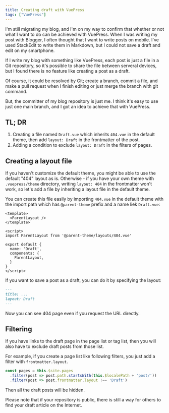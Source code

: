 ```yaml
---
title: Creating draft with VuePress
tags: ["VuePress"]
---
```


I'm still migrating my blog, and I'm on my way to confirm that whether or not what I want to do can be achieved with VuePress.
When I was writing my post with Blogger, I often thought that I want to write posts on mobile.
I've used StackEdit to write them in Markdown, but I could not save a draft and edit on my smartphone.

If I write my blog with something like VuePress, each post is just a file in a Git repository, so it's possible to share the file between serveral devices, but I found there is no feature like creating a post as a draft.
<!--more-->
Of course, it could be resolved by Git; create a branch, commit a file, and make a pull request when I finish editing or just merge the branch with git command.

But, the committer of my blog repository is just me.
I think it's easy to use just one main branch, and I got an idea to achieve that with VuePress.

## TL; DR

1. Creating a file named `Draft.vue` which inherits `404.vue` in the default theme, then add `layout: Draft` in the frontmatter of the post.
1. Adding a condition to exclude `layout: Draft` in the filters of pages.

## Creating a layout file

If you haven't customize the default theme, you might be able to use the default "404" layout as is.
Otherwise - if you have your own theme with `.vuepress/theme` directory, writing `layout: 404` in the frontmatter won't work, so let's add a file by inheriting a layout file in the default theme.

You can create this file easily by importing `404.vue` in the default theme with the import path which has `@parent-theme` prefix and a name liek `Draft.vue`:

```vue
<template>
  <ParentLayout />
</template>

<script>
import ParentLayout from '@parent-theme/layouts/404.vue'

export default {
  name: 'Draft',
  components: {
    ParentLayout,
  }
}
</script>
```

If you want to save a post as a draft, you can do it by specifying the layout:

```md
---
title: ...
layout: Draft
---
```

Now you can see 404 page even if you request the URL directly.

## Filtering

If you have links to the draft page in the page list or tag list, then you will also have to exclude draft posts from those list.

For example, if you create a page list like following filters, you just add a filter with `frontmatter.layout`.

```js
const pages = this.$site.pages
  .filter(post => post.path.startsWith(this.$localePath + 'post/'))
  .filter(post => post.frontmatter.layout !== 'Draft')
```

Then all the draft posts will be hidden.

Please note that if your repository is public, there is still a way for others to find your draft article on the Internet.
